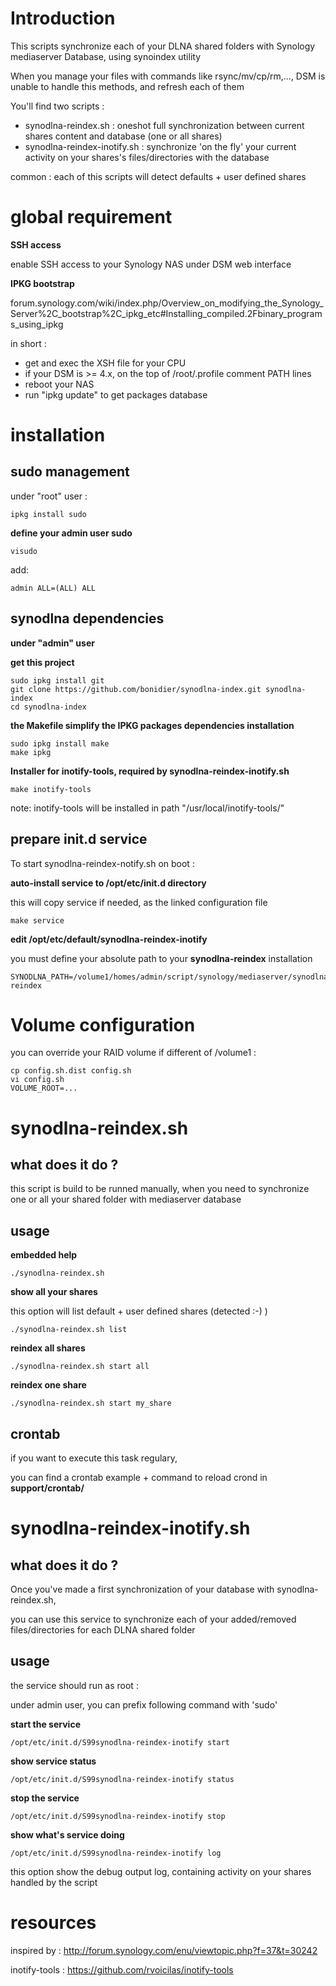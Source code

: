 # Introduction

This scripts synchronize each of your DLNA shared folders with Synology mediaserver Database, using synoindex utility

When you manage your files with commands like rsync/mv/cp/rm,..., DSM is unable to handle this methods, and refresh each of them

You'll find two scripts : 
 - synodlna-reindex.sh  : oneshot full synchronization between current shares content and database (one or all shares)
 - synodlna-reindex-inotify.sh  : synchronize 'on the fly' your current activity on your shares's files/directories with the database 

common : each of this scripts will detect defaults + user defined shares

# global requirement

**SSH access**

enable SSH access to your Synology NAS under DSM web interface

**IPKG bootstrap**

 forum.synology.com/wiki/index.php/Overview_on_modifying_the_Synology_Server%2C_bootstrap%2C_ipkg_etc#Installing_compiled.2Fbinary_programs_using_ipkg

in short :

 - get and exec the XSH file for your CPU
 - if your DSM is >= 4.x, on the top of  /root/.profile comment PATH lines
 - reboot your NAS
 - run "ipkg update" to get packages database

# installation

## sudo management

under "root" user :

```
ipkg install sudo
```

**define your admin user sudo**

```
visudo
```

add:

```
admin ALL=(ALL) ALL
```

## synodlna dependencies

**under "admin" user**

**get this project**

```
sudo ipkg install git
git clone https://github.com/bonidier/synodlna-index.git synodlna-index
cd synodlna-index
```


**the Makefile simplify the IPKG packages dependencies installation**

```
sudo ipkg install make
make ipkg
```

**Installer for inotify-tools, required by synodlna-reindex-inotify.sh**

```
make inotify-tools
```

note: inotify-tools will be installed in path "/usr/local/inotify-tools/"

## prepare init.d service

To start synodlna-reindex-notify.sh on boot :

**auto-install service to /opt/etc/init.d directory**

this will copy service if needed, as the linked configuration file

```
make service
```

**edit /opt/etc/default/synodlna-reindex-inotify**

you must define your absolute path to your **synodlna-reindex** installation

```
SYNODLNA_PATH=/volume1/homes/admin/script/synology/mediaserver/synodlna-reindex
```

# Volume configuration

you can override your RAID volume if different of /volume1 :

```
cp config.sh.dist config.sh
vi config.sh
VOLUME_ROOT=...
```

# synodlna-reindex.sh 

## what does it do ?

this script is build to be runned manually, when you need to synchronize one or all your shared folder with mediaserver database

## usage

**embedded help**
```
./synodlna-reindex.sh
```

**show all your shares**

this option will list default + user defined shares (detected :-) )

```
./synodlna-reindex.sh list
```

**reindex all shares**

```
./synodlna-reindex.sh start all
```

**reindex one share**

```
./synodlna-reindex.sh start my_share
```

## crontab

if you want to execute this task regulary,

you can find a crontab example + command to reload crond in **support/crontab/**


# synodlna-reindex-inotify.sh 

## what does it do ?

Once you've made a first synchronization of your database with synodlna-reindex.sh,

you can use this service to synchronize each of your added/removed files/directories for each DLNA shared folder

## usage

the service should run as root :

under admin user, you can prefix following command with 'sudo'

**start the service**

```
/opt/etc/init.d/S99synodlna-reindex-inotify start
```

**show service status**

```
/opt/etc/init.d/S99synodlna-reindex-inotify status
```

**stop the service**

```
/opt/etc/init.d/S99synodlna-reindex-inotify stop
```

**show what's service doing**

```
/opt/etc/init.d/S99synodlna-reindex-inotify log
```

this option show the debug output log, containing activity on your shares handled by the script


# resources

inspired by : http://forum.synology.com/enu/viewtopic.php?f=37&t=30242

inotify-tools : https://github.com/rvoicilas/inotify-tools

